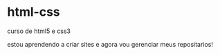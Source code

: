 # html-css
 curso de html5 e css3

 estou aprendendo a criar sites e agora vou gerenciar meus repositarios!